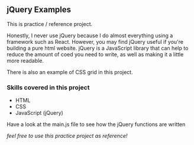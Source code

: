 ## jQuery Examples

This is practice / reference project.

Honestly, I never use jQuery because I do almost everything using a framework such as React. However, you may find jQuery useful if you're building a pure html website. jQuery is a JavaScript library that can help to reduce the amount of coed you need to write, as well as making it a little more readable.

There is also an example of CSS grid in this project.

### Skills covered in this project

- HTML
- CSS
- JavaScript (jQuery)

Have a look at the main.js file to see how the jQuery functions are written

_feel free to use this practice project as reference!_
